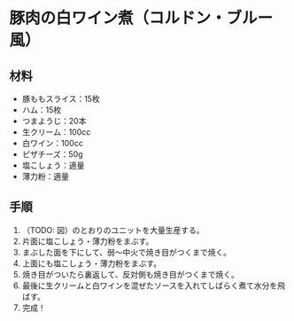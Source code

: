 # 豚肉の白ワイン煮（コルドン・ブルー風）


## 材料
* 豚ももスライス：15枚
* ハム：15枚
* つまようじ：20本
* 生クリーム：100cc
* 白ワイン：100cc
* ピザチーズ：50g
* 塩こしょう：適量
* 薄力粉：適量


## 手順
1. （TODO: 図）のとおりのユニットを大量生産する。
2. 片面に塩こしょう・薄力粉をまぶす。
3. まぶした面を下にして、弱〜中火で焼き目がつくまで焼く。
4. 上面にも塩こしょう・薄力粉をまぶす。
5. 焼き目がついたら裏返して、反対側も焼き目がつくまで焼く。
6. 最後に生クリームと白ワインを混ぜたソースを入れてしばらく煮て水分を飛ばす。
7. 完成！

